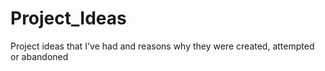 # Project_Ideas
Project ideas that I've had and reasons why they were created, attempted or abandoned
